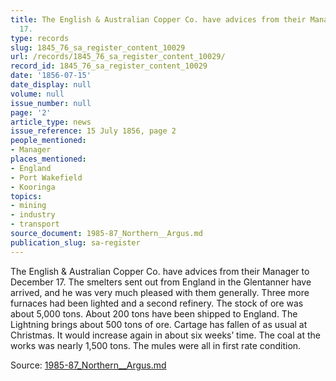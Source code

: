 ```yaml
---
title: The English & Australian Copper Co. have advices from their Manager to December
  17.
type: records
slug: 1845_76_sa_register_content_10029
url: /records/1845_76_sa_register_content_10029/
record_id: 1845_76_sa_register_content_10029
date: '1856-07-15'
date_display: null
volume: null
issue_number: null
page: '2'
article_type: news
issue_reference: 15 July 1856, page 2
people_mentioned:
- Manager
places_mentioned:
- England
- Port Wakefield
- Kooringa
topics:
- mining
- industry
- transport
source_document: 1985-87_Northern__Argus.md
publication_slug: sa-register
---
```


The English & Australian Copper Co. have advices from their Manager to December 17.  The smelters sent out from England in the Glentanner have arrived, and he was very much pleased with them generally.  Three more furnaces had been lighted and a second refinery.  The stock of ore was about 5,000 tons.  About 200 tons have been shipped to England.  The Lightning brings about 500 tons of ore.  Cartage has fallen of as usual at Christmas.  It would increase again in about six weeks’ time.  The coal at the works was nearly 1,500 tons.  The mules were all in first rate condition.

Source: [1985-87_Northern__Argus.md](/downloads/markdown/1985-87_Northern__Argus.md)
